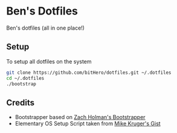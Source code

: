 # Ben's Dotfiles

Ben's dotfiles (all in one place!)

## Setup

To setup all dotfiles on the system

```sh
git clone https://github.com/bitHero/dotfiles.git ~/.dotfiles
cd ~/.dotfiles
./bootstrap
```

## Credits

* Bootstrapper based on [Zach Holman's Bootstrapper](https://github.com/holman/dotfiles)
* Elementary OS Setup Script taken from [Mike Kruger's Gist](https://gist.github.com/memoryleakx/7567474)